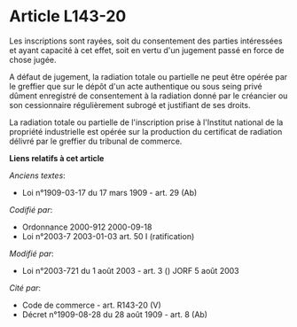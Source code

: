 # Article L143-20

Les inscriptions sont rayées, soit du consentement des parties intéressées et ayant capacité à cet effet, soit en vertu d'un
jugement passé en force de chose jugée.

A défaut de jugement, la radiation totale ou partielle ne peut être opérée par le greffier que sur le dépôt d'un acte
authentique ou sous seing privé dûment enregistré de consentement à la radiation donné par le créancier ou son cessionnaire
régulièrement subrogé et justifiant de ses droits.

La radiation totale ou partielle de l'inscription prise à l'Institut national de la propriété industrielle est opérée sur la
production du certificat de radiation délivré par le greffier du tribunal de commerce.

**Liens relatifs à cet article**

_Anciens textes_:

  - Loi n°1909-03-17 du 17 mars 1909 - art. 29 (Ab)

_Codifié par_:

  - Ordonnance 2000-912 2000-09-18
  - Loi n°2003-7 2003-01-03 art. 50 I (ratification)

_Modifié par_:

  - Loi n°2003-721 du 1 août 2003 - art. 3 () JORF 5 août 2003

_Cité par_:

  - Code de commerce - art. R143-20 (V)
  - Décret n°1909-08-28 du 28 août 1909 - art. 8 (Ab)
